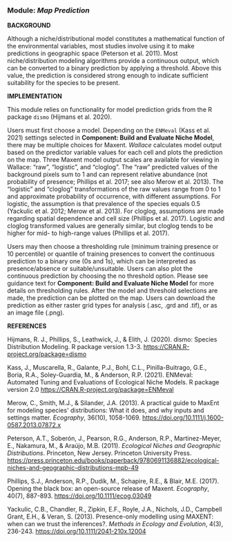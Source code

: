 ### **Module:** ***Map Prediction*** 

**BACKGROUND**  

Although a niche/distributional model constitutes a mathematical function of the environmental variables, most studies involve using it to make predictions in geographic space (Peterson et al. 2011). Most niche/distribution modeling algorithms provide a continuous output, which can be converted to a binary prediction by applying a threshold. Above this value, the prediction is considered strong enough to indicate sufficient suitability for the species to be present.

**IMPLEMENTATION** 

This module relies on functionality for model prediction grids from the R package `dismo` (Hijmans et al. 2020).

Users must first choose a model. Depending on the `ENMeval` (Kass et al. 2021) settings selected in **Component: Build and Evaluate Niche Model**, there may be multiple choices for Maxent. *Wallace* calculates model output based on the predictor variable values for each cell and plots the prediction on the map. Three Maxent model output scales are available for viewing in Wallace: “raw”, “logistic”, and “cloglog”. The “raw” predicted values of the background pixels sum to 1 and can represent relative abundance (not probability of presence; Phillips et al. 2017; see also Merow et al. 2013). The “logistic” and “cloglog” transformations of the raw values range from 0 to 1 and approximate probability of occurrence, with different assumptions. For logistic, the assumption is that prevalence of the species equals 0.5 (Yackulic et al. 2012; Merow et al. 2013). For cloglog, assumptions are made regarding spatial dependence and cell size (Phillips et al. 2017). Logistic and cloglog transformed values are generally similar, but cloglog tends to be higher for mid- to high-range values (Phillips et al. 2017).

Users may then choose a thresholding rule (minimum training presence or 10 percentile) or quantile of training presences to convert the continuous prediction to a binary one (0s and 1s), which can be interpreted as presence/absence or suitable/unsuitable. Users can also plot the continuous prediction by choosing the no threshold option.  Please see guidance text for **Component: Build and Evaluate Niche Model** for more details on thresholding rules. After the model and threshold selections are made, the prediction can be plotted on the map. Users can download the prediction as either raster grid types for analysis (.asc, .grd and .tif), or as an image file (.png).

**REFERENCES**

Hijmans, R. J., Phillips, S., Leathwick, J., & Elith, J. (2020). dismo: Species Distribution Modeling. R package version 1.3-3. <a href="https://CRAN.R-project.org/package=dismo" target="_blank">https://CRAN.R-project.org/package=dismo</a> 

Kass, J., Muscarella, R., Galante, P.J., Bohl, C.L., Pinilla-Buitrago, G.E., Boria, R.A., Soley-Guardia, M., & Anderson, R.P. (2021). ENMeval: Automated Tuning and Evaluations of Ecological Niche Models. R package version 2.0 <a href="https://CRAN.R-project.org/package=ENMeval" target="_blank">https://CRAN.R-project.org/package=ENMeval</a> 

Merow, C., Smith, M.J., & Silander, J.A. (2013). A practical guide to MaxEnt for modeling species' distributions: What it does, and why inputs and settings matter. *Ecography*, 36(10), 1058-1069. <a href="https://doi.org/10.1111/j.1600-0587.2013.07872.x" target="_blank">https://doi.org/10.1111/j.1600-0587.2013.07872.x</a>

Peterson, A.T., Soberón, J., Pearson, R.G., Anderson, R.P., Martinez-Meyer, E., Nakamura, M., & Araújo, M.B. (2011). *Ecological Niches and Geographic Distributions*. Princeton, New Jersey. Princeton University Press. <a href="https://press.princeton.edu/books/paperback/9780691136882/ecological-niches-and-geographic-distributions-mpb-49" target="_blank">https://press.princeton.edu/books/paperback/9780691136882/ecological-niches-and-geographic-distributions-mpb-49</a> 

Phillips, S.J., Anderson, R.P., Dudík, M., Schapire, R.E., & Blair, M.E. (2017). Opening the black box: an open-source release of Maxent. *Ecography*, 40(7), 887-893. <a href="https://doi.org/10.1111/ecog.03049" target="_blank">https://doi.org/10.1111/ecog.03049</a>

Yackulic, C.B., Chandler, R., Zipkin, E.F., Royle, J.A., Nichols, J.D., Campbell Grant, E.H., & Veran, S. (2013). Presence-only modelling using MAXENT: when can we trust the inferences?. *Methods in Ecology and Evolution*, 4(3), 236-243. <a href="https://doi.org/10.1111/2041-210x.12004" target="_blank">https://doi.org/10.1111/2041-210x.12004</a>

